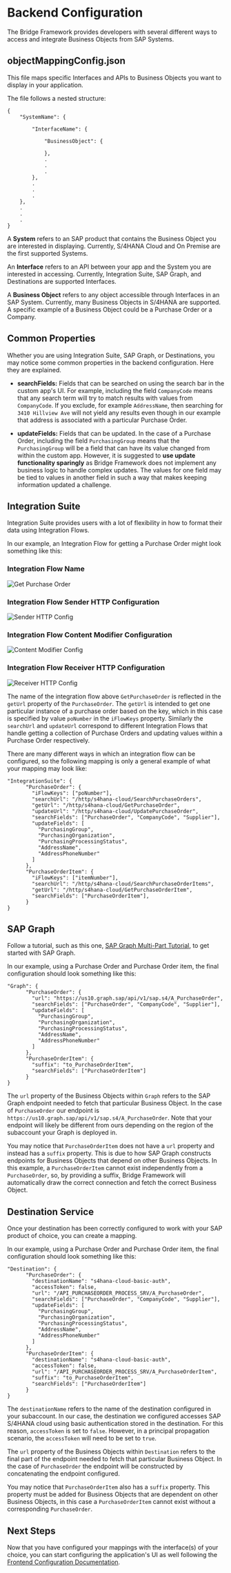 # Backend Configuration

The Bridge Framework provides developers with several different ways to access and integrate Business Objects from SAP Systems.

## objectMappingConfig.json

This file maps specific Interfaces and APIs to Business Objects you want to display in your application.

The file follows a nested structure:

```
{
    "SystemName": {

        "InterfaceName": {

            "BusinessObject": {

            },
            .
            .
            .
        },
        .
        .
        .
    },
    .
    .
    .
}
```

A **System** refers to an SAP product that contains the Business Object you are interested in displaying. Currently, S/4HANA Cloud and On Premise are the first supported Systems.

An **Interface** refers to an API between your app and the System you are interested in accessing. Currently, Integration Suite, SAP Graph, and Destinations are supported Interfaces.

A **Business Object** refers to any object accessible through Interfaces in an SAP System. Currently, many Business Objects in S/4HANA are supported. A specific example of a Business Object could be a Purchase Order or a Company.

## Common Properties

Whether you are using Integration Suite, SAP Graph, or Destinations, you may notice some common properties in the backend configuration. Here they are explained.

- **searchFields:** Fields that can be searched on using the search bar in the custom app's UI. For example, including the field `CompanyCode` means that any search term will try to match results with values from `CompanyCode`. If you exclude, for example `AddressName`, then searching for `3410 Hillview Ave` will not yield any results even though in our example that address is associated with a particular Purchase Order.

- **updateFields:** Fields that can be updated. In the case of a Purchase Order, including the field `PurchasingGroup` means that the `PurchasingGroup` will be a field that can have its value changed from within the custom app. However, it is suggested to **use update functionality sparingly** as Bridge Framework does not implement any business logic to handle complex updates. The values for one field may be tied to values in another field in such a way that makes keeping information updated a challenge.

## Integration Suite

Integration Suite provides users with a lot of flexibility in how to format their data using Integration Flows.

In our example, an Integration Flow for getting a Purchase Order might look something like this:

### Integration Flow Name

![Get Purchase Order](./images/get-purchase-order.png)

### Integration Flow Sender HTTP Configuration

![Sender HTTP Config](./images/sender-http-conn.png)

### Integration Flow Content Modifier Configuration

![Content Modifier Config](./images/content-modifier.png)

### Integration Flow Receiver HTTP Configuration

![Receiver HTTP Config](./images/receiver-http-conn.png)

The name of the integration flow above `GetPurchaseOrder` is reflected in the `getUrl` property of the `PurchaseOrder`. The `getUrl` is intended to get one particular instance of a purchase order based on the key, which in this case is specified by value `poNumber` in the `iFlowKeys` property. Similarly the `searchUrl` and `updateUrl` correspond to different Integration Flows that handle getting a collection of Purchase Orders and updating values within a Purchase Order respectively.

There are many different ways in which an integration flow can be configured, so the following mapping is only a general example of what your mapping may look like:

```
"IntegrationSuite": {
      "PurchaseOrder": {
        "iFlowKeys": ["poNumber"],
        "searchUrl": "/http/s4hana-cloud/SearchPurchaseOrders",
        "getUrl": "/http/s4hana-cloud/GetPurchaseOrder",
        "updateUrl": "/http/s4hana-cloud/UpdatePurchaseOrder",
        "searchFields": ["PurchaseOrder", "CompanyCode", "Supplier"],
        "updateFields": [
          "PurchasingGroup",
          "PurchasingOrganization",
          "PurchasingProcessingStatus",
          "AddressName",
          "AddressPhoneNumber"
        ]
      },
      "PurchaseOrderItem": {
        "iFlowKeys": ["itemNumber"],
        "searchUrl": "/http/s4hana-cloud/SearchPurchaseOrderItems",
        "getUrl": "/http/s4hana-cloud/GetPurchaseOrderItem",
        "searchFields": ["PurchaseOrderItem"],
      }
}
```

## SAP Graph

Follow a tutorial, such as this one, [SAP Graph Multi-Part Tutorial](https://blogs.sap.com/2021/06/08/sap-graph-multi-part-tutorial-information-map/), to get started with SAP Graph.

In our example, using a Purchase Order and Purchase Order item, the final configuration should look something like this:

```
"Graph": {
      "PurchaseOrder": {
        "url": "https://us10.graph.sap/api/v1/sap.s4/A_PurchaseOrder",
        "searchFields": ["PurchaseOrder", "CompanyCode", "Supplier"],
        "updateFields": [
          "PurchasingGroup",
          "PurchasingOrganization",
          "PurchasingProcessingStatus",
          "AddressName",
          "AddressPhoneNumber"
        ]
      },
      "PurchaseOrderItem": {
        "suffix": "to_PurchaseOrderItem",
        "searchFields": ["PurchaseOrderItem"]
      }
}
```

The `url` property of the Business Objects within `Graph` refers to the SAP Graph endpoint needed to fetch that particular Business Object. In the case of `PurchaseOrder` our endpoint is `https://us10.graph.sap/api/v1/sap.s4/A_PurchaseOrder`. Note that your endpoint will likely be different from ours depending on the region of the subaccount your Graph is deployed in.

You may notice that `PurchaseOrderItem` does not have a `url` property and instead has a `suffix` property. This is due to how SAP Graph constructs endpoints for Business Objects that depend on other Business Objects. In this example, a `PurchaseOrderItem` cannot exist independently from a `PurchaseOrder`, so, by providing a suffix, Bridge Framework will automatically draw the correct connection and fetch the correct Business Object.

## Destination Service

Once your destination has been correctly configured to work with your SAP product of choice, you can create a mapping.

In our example, using a Purchase Order and Purchase Order item, the final configuration should look something like this:

```
"Destination": {
      "PurchaseOrder": {
        "destinationName": "s4hana-cloud-basic-auth",
        "accessToken": false,
        "url": "/API_PURCHASEORDER_PROCESS_SRV/A_PurchaseOrder",
        "searchFields": ["PurchaseOrder", "CompanyCode", "Supplier"],
        "updateFields": [
          "PurchasingGroup",
          "PurchasingOrganization",
          "PurchasingProcessingStatus",
          "AddressName",
          "AddressPhoneNumber"
        ]
      },
      "PurchaseOrderItem": {
        "destinationName": "s4hana-cloud-basic-auth",
        "accessToken": false,
        "url": "/API_PURCHASEORDER_PROCESS_SRV/A_PurchaseOrderItem",
        "suffix": "to_PurchaseOrderItem",
        "searchFields": ["PurchaseOrderItem"]
      }
}
```

The `destinationName` refers to the name of the destination configured in your subaccount. In our case, the destination we configured accesses SAP S/4HANA cloud using basic authentication stored in the destination. For this reason, `accessToken` is set to `false`. However, in a principal propagation scenario, the `accessToken` will need to be set to `true`.

The `url` property of the Business Objects within `Destination` refers to the final part of the endpoint needed to fetch that particular Business Object. In the case of `PurchaseOrder` the endpoint will be constructed by concatenating the endpoint configured.

You may notice that `PurchaseOrderItem` also has a `suffix` property. This property must be added for Business Objects that are dependent on other Business Objects, in this case a `PurchaseOrderItem` cannot exist without a corresponding `PurchaseOrder`.

## Next Steps

Now that you have configured your mappings with the interface(s) of your choice, you can start configuring the application's UI as well following the [Frontend Configuration Documentation](./Frontend%20Config.md).
